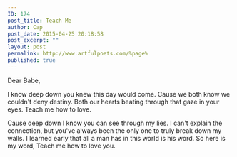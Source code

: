 ```yaml
---
ID: 174
post_title: Teach Me
author: Cap
post_date: 2015-04-25 20:18:58
post_excerpt: ""
layout: post
permalink: http://www.artfulpoets.com/%page%
published: true
---
```

Dear Babe,

I know deep down you knew this day would come. Cause we both know we couldn't deny destiny. Both our hearts beating through that gaze in your eyes. Teach me how to love.

Cause deep down I know you can see through my lies. I can't explain the connection, but you've always been the only one to truly break down my walls. I learned early that all a man has in this world is his word. So here is my word, Teach me how to love you.